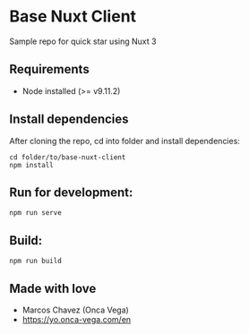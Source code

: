 # Base Nuxt Client

Sample repo for quick star using Nuxt 3

## Requirements

- Node installed (>= v9.11.2)

## Install dependencies

After cloning the repo, cd into folder and install dependencies:

```
cd folder/to/base-nuxt-client
npm install
```

## Run for development:

```
npm run serve
```

## Build:

```
npm run build
```

## Made with love

- Marcos Chavez (Onca Vega)
- https://yo.onca-vega.com/en
